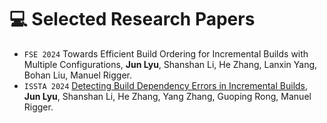 
# 💻 Selected Research Papers

<!-- My full paper list is shown at [my personal homepage](https://rayeren.github.io). -->
- ``FSE 2024`` Towards Efficient Build Ordering for Incremental Builds with Multiple Configurations, **Jun Lyu**, Shanshan Li, He Zhang, Lanxin Yang, Bohan Liu, Manuel Rigger.
- ``ISSTA 2024`` [Detecting Build Dependency Errors in Incremental Builds](https://github.com/Meiye-lj/Meiye-lj.github.io/blob/6c6326815d56ba582aafbdd4a0332ffa66c8eea8/papers/Detecting_Build_Dependency_Errors_in_Incremental_Builds.pdf), **Jun Lyu**, Shanshan Li, He Zhang, Yang Zhang, Guoping Rong, Manuel Rigger.

